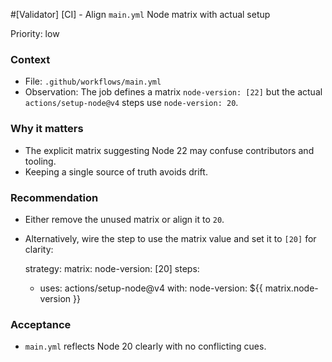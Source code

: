 #[Validator] [CI] - Align `main.yml` Node matrix with actual setup

Priority: low

### Context

- File: `.github/workflows/main.yml`
- Observation: The job defines a matrix `node-version: [22]` but the actual `actions/setup-node@v4` steps use `node-version: 20`.

### Why it matters

- The explicit matrix suggesting Node 22 may confuse contributors and tooling.
- Keeping a single source of truth avoids drift.

### Recommendation

- Either remove the unused matrix or align it to `20`.
- Alternatively, wire the step to use the matrix value and set it to `[20]` for clarity:

  strategy:
  matrix:
  node-version: [20]
  steps:
  - uses: actions/setup-node@v4
    with:
    node-version: ${{ matrix.node-version }}

### Acceptance

- `main.yml` reflects Node 20 clearly with no conflicting cues.
